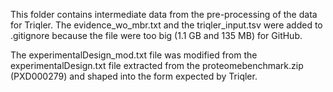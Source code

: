 This folder contains intermediate data from the pre-processing of the data for Triqler.
The evidence_wo_mbr.txt and the triqler_input.tsv were added to .gitignore because the file were too
big (1.1 GB and 135 MB) for GitHub.

The experimentalDesign_mod.txt file was modified from the experimentalDesign.txt
file extracted from the proteomebenchmark.zip (PXD000279) and shaped into 
the form expected by Triqler.